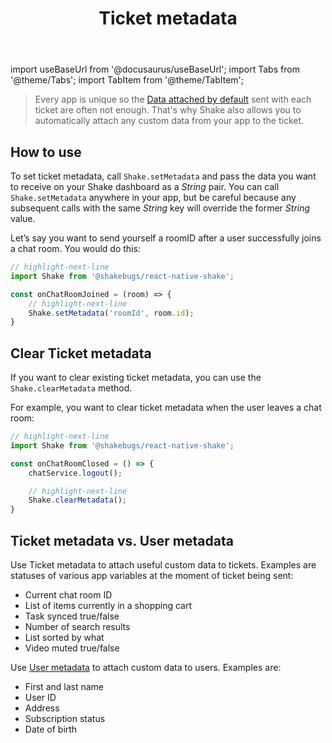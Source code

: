 ﻿---
id: ticket-metadata
title: Ticket metadata
---
import useBaseUrl from '@docusaurus/useBaseUrl';
import Tabs from '@theme/Tabs';
import TabItem from '@theme/TabItem';

>Every app is unique so the [Data attached by default](/react/configuration-and-data/data-attached-by-default) sent with each ticket are often not enough.
That's why Shake also allows you to automatically attach any custom data from your app to the ticket.

## How to use

To set ticket metadata, call `Shake.setMetadata` and pass the data you want to
receive on your Shake dashboard as a *String* pair. You can call `Shake.setMetadata` anywhere in your app, but be careful because any subsequent calls with the same *String* key will override the former *String* value.

Let’s say you want to send yourself a roomID after a user successfully joins a chat room. You would do this:

```javascript title="App.js"
// highlight-next-line
import Shake from '@shakebugs/react-native-shake';

const onChatRoomJoined = (room) => {
    // highlight-next-line
    Shake.setMetadata('roomId', room.id);
}
```

## Clear Ticket metadata

If you want to clear existing ticket metadata, you can use the `Shake.clearMetadata` method.

For example, you want to clear ticket metadata when the user leaves a chat room:

```javascript title="App.js"
// highlight-next-line
import Shake from '@shakebugs/react-native-shake';

const onChatRoomClosed = () => {
    chatService.logout();

    // highlight-next-line
    Shake.clearMetadata();
}
```

## Ticket metadata vs. User metadata

Use Ticket metadata to attach useful custom data to tickets. Examples are statuses of various app variables at the moment of ticket being sent:
* Current chat room ID
* List of items currently in a shopping cart
* Task synced true/false
* Number of search results
* List sorted by what
* Video muted true/false

Use [User metadata](react/users/update-user-metadata.md) to attach custom data to users. Examples are:
* First and last name
* User ID
* Address
* Subscription status
* Date of birth